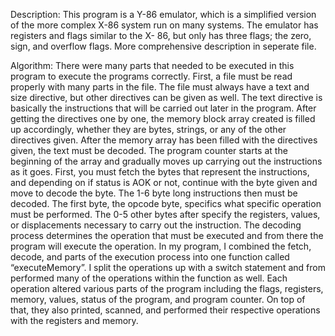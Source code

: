 Description: This program is a Y-86 emulator, which is a simplified version of the more complex X-86 system run on many systems. The emulator has registers and flags similar to the X- 86, but only has three flags; the zero, sign, and overflow flags. More comprehensive description in seperate file. 

Algorithm: There were many parts that needed to be executed in this program to execute the programs correctly. First, a file must be read properly with many parts in the file. The file must always have a text and size directive, but other directives can be given as well. The text directive is basically the instructions that will be carried out later in the program. After getting the directives one by one, the memory block array created is filled up accordingly, whether they are bytes, strings, or any of the other directives given. After the memory array has been filled with the directives given, the text must be decoded. The program counter starts at the beginning of the array and gradually moves up carrying out the instructions as it goes. First, you must fetch the bytes that represent the instructions, and depending on if status is AOK or not, continue with the byte given and move to decode the byte. The 1-6 byte long instructions then must be decoded. The first byte, the opcode byte, specifics what specific operation must be performed. The 0-5 other bytes after specify the registers, values, or displacements necessary to carry out the instruction. The decoding process determines the operation that must be executed and from there the program will execute the
operation. In my program, I combined the fetch, decode, and parts of the execution process into one function called “executeMemory”. I split the operations up with a switch statement and from performed many of the operations within the function as well. Each operation altered various parts of the program including the flags, registers, memory, values, status of the program, and program counter. On top of that, they also printed, scanned, and performed their respective operations with the registers and memory.

